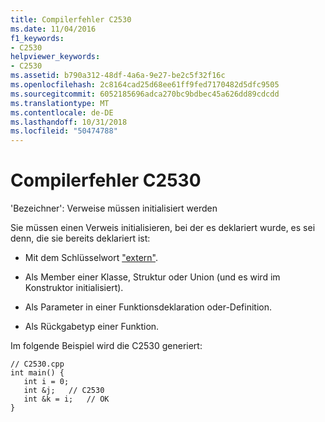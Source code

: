 ```yaml
---
title: Compilerfehler C2530
ms.date: 11/04/2016
f1_keywords:
- C2530
helpviewer_keywords:
- C2530
ms.assetid: b790a312-48df-4a6a-9e27-be2c5f32f16c
ms.openlocfilehash: 2c8164cad25d68ee61ff9fed7170482d5dfc9505
ms.sourcegitcommit: 6052185696adca270bc9bdbec45a626dd89cdcdd
ms.translationtype: MT
ms.contentlocale: de-DE
ms.lasthandoff: 10/31/2018
ms.locfileid: "50474788"
---
```

# <a name="compiler-error-c2530"></a>Compilerfehler C2530

'Bezeichner': Verweise müssen initialisiert werden

Sie müssen einen Verweis initialisieren, bei der es deklariert wurde, es sei denn, die sie bereits deklariert ist:

- Mit dem Schlüsselwort ["extern"](../../cpp/using-extern-to-specify-linkage.md).

- Als Member einer Klasse, Struktur oder Union (und es wird im Konstruktor initialisiert).

- Als Parameter in einer Funktionsdeklaration oder-Definition.

- Als Rückgabetyp einer Funktion.

Im folgende Beispiel wird die C2530 generiert:

```
// C2530.cpp
int main() {
   int i = 0;
   int &j;   // C2530
   int &k = i;   // OK
}
```